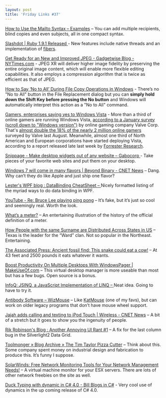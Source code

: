 ```yaml
---
layout: post  
title: 'Friday Links #37'
---
```

[How to Use the Mailto Syntax – Examples](http://www.labnol.org/internet/email/learn-mailto-syntax/6748/) – You can add multiple recipients, blind copies and even subjects, all in one compact syntax.

[Slashdot | Ruby 1.9.1 Released ](http://developers.slashdot.org/article.pl?sid=09%2F01%2F31%2F230216&from=rss)- New features include native threads and an implementation of [fibers](http://en.wikipedia.org/wiki/Fiber_(computer_science)). 

[Get Ready for an New and Improved JPEG - Gadgetwise Blog - NYTimes.com](http://gadgetwise.blogs.nytimes.com/2009/02/02/new-jpeg-format-expected-this-year/) - JPEG XR will deliver higher image fidelity by preserving the entire original image content, which will enable more flexible editing capabilities. It also employs a compression algorithm that is twice as efficient as that of JPEG.

[How to Say ‘No to All’ During File Copy Operations in Windows](http://www.labnol.org/software/tutorials/no-to-all-in-windows-file-copy/6920/) - There’s no "No to All" button in the File Replacement dialog but you can **simply hold down the Shift Key before pressing the No button** and Windows will automatically interpret this action as a "No to All" command. 

[Gamers, enterprises saying yes to Windows Vista](http://www.computerworld.com/action/article.do?command=viewArticleBasic&articleId=9127154&source=rss_news) - More than a third of online gamers are running Windows Vista, [according to a January survey (scroll down to "Windows version")](http://www.computerworld.com/action/+http://store.steampowered.com/hwsurvey/) by online gaming company Valve Corp. That's [almost double the 18% of the nearly 2 million online gamers](http://www.computerworld.com/action/+http://blogs.computerworld.com/windows_vista_faster_adoption_than_xp) surveyed by Valve last August. Meanwhile, almost one third of North American and European corporations have started deploying Vista, according to a report released late last week by [Forrester Research](http://www.computerworld.com/action/inform.do?command=search&searchTerms=Forrester+Research+Inc.).

[Snippage - Make desktop widgets out of any website – Gabocorp ](http://snippage.gabocorp.com/)- Take pieces of your favorite web sites and put them on your desktop.

[Windows 7 will come in many flavors | Beyond Binary - CNET News](http://news.cnet.com/8301-13860_3-10155193-56.html?part=rss&subj=news&tag=2547-1_3-0-5) – Dang. Why can’t they do like Apple and just ship one flavor?

[Lester's WPF blog : DataBinding CheatSheet – ](http://blogs.msdn.com/llobo/archive/2009/02/03/databinding-cheatsheet.aspx)Nicely formatted listing of the myriad ways to do data binding in WPF.

[YouTube - Re: Bruce Lee playing ping pong](http://www.youtube.com/watch?v=VbzzcpsAPo8) – It’s fake, but it’s just so cool and seemingly real. Worth the look.

[What’s a meter?](http://awesome.goodmagazine.com/transparency/006/images/006-weights_measures.gif) – An entertaining illustration of the history of the official definition of a meter.

[How People with the same Surname are Distributed Across States in US](http://www.labnol.org/internet/surname-maps-for-family-research/7027/) – Texas is the leader for the “Ward” clan. Not so popular in the Northeast. Entertaining.

[The Associated Press: Ancient fossil find: This snake could eat a cow!](http://www.google.com/hostednews/ap/article/ALeqM5jtRcxaASgJQIo2SCBzL-2vwGQMZgD964RS080) – At 43 feet and 2500 pounds it eats whatever it wants.

[Boost Productivity On Multiple Desktops With WindowsPager | MakeUseOf.com](http://www.makeuseof.com/tag/boost-productivity-on-multiple-desktops-with-windowspager/) – This virtual desktop manager is more useable than most but has a few bugs. Open source is a bonus.

[InfoQ: JSINQ, a JavaScript Implementation of LINQ – ](http://www.infoq.com/news/2009/02/JSINQ-JavaScript-LINQ)Neat idea. Going to have to try it.

[Antibody Software – WizMouse](http://antibody-software.com/web/software/software/wizmouse-makes-your-mouse-wheel-work-on-the-window-under-the-mouse/) – Like [KatMouse](http://ehiti.de/katmouse/) (one of my favs), but can work on older legacy programs that don’t have mouse wheel support.

[Jajah adds calling and texting to iPod Touch | Wireless - CNET News](http://news.cnet.com/8301-1035_3-10157705-94.html?part=rss&subj=news&tag=2547-1_3-0-5) – A bit of a stretch but it goes to show you the ingenuity of people.

[Rik Robinson's Blog : Another Annoying UI Rant #1](http://www.wintellect.com/CS/blogs/rrobinson/archive/2009/02/06/another-annoying-ui-rant-1.aspx) – A fix for the last column bug in the Silverlight2 Data Grid. 

[Toolmonger » Blog Archive » The Tim Taylor Pizza Cutter](http://toolmonger.com/2009/02/06/the-tim-taylor-pizza-cutter/) – Think about this. Some company spent money on industrial design and fabrication to produce this. It’s funny I suppose.

[SolarWinds: Free Network Monitoring Tools for Your Network Management Needs!](http://www.solarwinds.com/products/freetools/) – A virtual machine monitor for your ESX servers. There are lots of other network freebies on the site as well.

[Duck Typing with dynamic in C# 4.0 - Bill Blogs in C#](http://srtsolutions.com/blogs/billwagner/archive/2009/02/06/duck-typing-with-dynamic-in-c-4-0.aspx) - Very cool use of dynamics in the up coming release of C# 4.0. 
